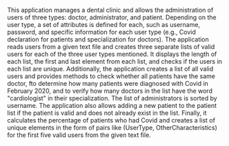 This application manages a dental clinic and allows the administration of users of three types: doctor, administrator, and patient. Depending on the user type, a set of attributes is defined for each, such as username, password, and specific information for each user type (e.g., Covid declaration for patients and specialization for doctors).
The application reads users from a given text file and creates three separate lists of valid users for each of the three user types mentioned. It displays the length of each list, the first and last element from each list, and checks if the users in each list are unique.
Additionally, the application creates a list of all valid users and provides methods to check whether all patients have the same doctor, fto determine how many patients were diagnosed with Covid in February 2020, and to verify how many doctors in the list have the word "cardiologist" in their specialization. The list of administrators is sorted by username.
The application also allows adding a new patient to the patient list if the patient is valid and does not already exist in the list. Finally, it calculates the percentage of patients who had Covid and creates a list of unique elements in the form of pairs like (UserType, OtherCharacteristics) for the first five valid users from the given text file.
